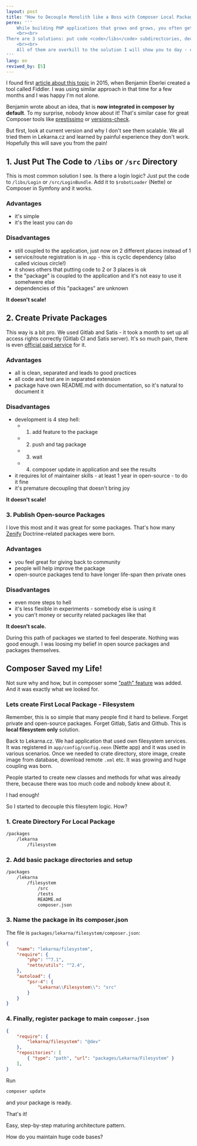 ```yaml
---
layout: post
title: "How to Decouple Monolith like a Boss with Composer Local Packages"
perex: '''
    While building PHP applications that grows and grows, you often get to the situation when there is too much code. You get easily lost, duplicate and code smells and rottens. The cognitive upkeep to add a new class is bigger every day.
    <br><br>
There are 3 solutions: put code <code>/libs</code> subdirectcories, decouple to private packages using Satis or (the best) create an open-source packages.
    <br><br>
    All of them are overkill to the solution I will show you to day - composer local packages.
'''
lang: en
reviwed_by: [5]
---
```


I found first [article about this topic](http://www.whitewashing.de/2015/04/11/monolithic_repositories_with_php_and_composer.html) in 2015, when Benjamin Eberlei created a tool called Fiddler. I was using similar approach in that time for a few months and I was happy I'm not alone.

Benjamin wrote about an idea, that is **now integrated in composer by default**. To my surprise, nobody know about it!
That's similar case for great Composer tools like [prestissimo](https://github.com/hirak/prestissimo) or [versions-check](https://github.com/Soullivaneuh/composer-versions-check).

But first, look at current version and why I don't see them scalable. We all tried them in Lekarna.cz and learned by painful experience they don't work. Hopefully this will save you from the pain!


## 1. Just Put The Code to `/libs` or `/src` Directory

This is most common solution I see. Is there a login logic? Just put the code to `/libs/Login` or `/src/LoginBundle`.
Add it to `$robotLoader` (Nette) or Composer in Symfony and it works.

### Advantages

- it's simple
- it's the least you can do

### Disadvantages

- still coupled to the application, just now on 2 different places instead of 1
- service/route registration is in `app` - this is cyclic dependency (also called vicious circle!)
- it shows others that putting code to 2 or 3 places is ok
- the "package" is coupled to the application and it's not easy to use it somehwere else
- dependencies of this "packages" are unknown


**It doesn't scale!**


## 2. Create Private Packages

This way is a bit pro. We used Gitlab and Satis - it took a month to set up all access rights correctly (Gitlab CI and Satis server). It's so much pain, there is even [official paid service](https://packagist.com/) for it.

### Advantages

- all is clean, separated and leads to good practices
- all code and test are in separated extension
- package have own README.md with documentation, so it's natural to document it

### Disadvantages

- development is 4 step hell:
    - 1. add feature to the package
    - 2. push and tag package
    - 3. wait
    - 4. composer update in application and see the results
- it requires lot of maintainer skills - at least 1 year in open-source - to do it fine
- it's premature decoupling that doesn't bring joy

**It doesn't scale!**


### 3. Publish Open-source Packages

I love this most and it was great for some packages. That's how many [Zenify](https://github.com/Zenify/) Doctrine-related packages were born.

### Advantages

- you feel great for giving back to community
- people will help improve the package
- open-source packages tend to have longer life-span then private ones

### Disadvantages

- even more steps to hell
- it's less flexible in experiments - somebody else is using it
- you can't money or security related packages like that

**It doesn't scale.**


During this path of packages we started to feel desperate. Nothing was good enough. I was loosing my belief in open source packages and packages themselves.


## Composer Saved my Life!

Not sure why and how, but in composer some ["path" feature](https://getcomposer.org/doc/05-repositories.md#path) was added. And it was exactly what we looked for.


### Lets create First Local Package - Filesystem

Remember, this is so simple that many people find it hard to believe. Forget private and open-source packages. Forget Gitlab, Satis and Github. This is **local filesystem only** solution.

Back to Lekarna.cz. We had application that used own filesystem services. It was registered in `app/config/config.neon` (Nette app) and it was used in various scenarios. Once we needed to crate directory, store image, create image from database, download remote `.xml` etc. It was growing and huge coupling was born.

People started to create new classes and methods for what was already there, because there was too much code and nobody knew about it.

I had enough!

So I started to decouple this filesytem logic. How?

### 1. Create Directory For Local Package

```bash
/packages
    /lekarna
        /filesystem
```

### 2. Add basic package directories and setup

```bash
/packages
    /lekarna
        /filesystem
            /src
            /tests
            README.md
            composer.json
```

### 3. Name the package in its composer.json

The file is `packages/lekarna/filesystem/composer.json`:

```json
{
    "name": "lekarna/filesystem",
    "require": {
        "php": "^7.1",
        "nette/utils": "^2.4",
    },
    "autoload": {
        "psr-4": {
            "Lekarna\\Filesystem\\": "src"
        }
    }
}
```

### 4. Finally, register package to main `composer.json`

```json
{
    "require": {
        "lekarna/filesystem": "@dev"
    },
    "repositories": [
        { "type": "path", "url": "packages/Lekarna/Filesystem" }
    ],
}
```

Run

```bash
composer update
```

and your package is ready.

That's it!

Easy, step-by-step maturing architecture pattern.

How do you maintain huge code bases?

